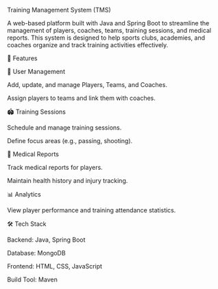 Training Management System (TMS)

A web-based platform built with Java and Spring Boot to streamline the management of players, coaches, teams, training sessions, and medical reports.
This system is designed to help sports clubs, academies, and coaches organize and track training activities effectively.

🚀 Features

👥 User Management

Add, update, and manage Players, Teams, and Coaches.

Assign players to teams and link them with coaches.

🏟 Training Sessions

Schedule and manage training sessions.

Define focus areas (e.g., passing, shooting).

🏥 Medical Reports

Track medical reports for players.

Maintain health history and injury tracking.

📊 Analytics

View player performance and training attendance statistics.

🛠 Tech Stack

Backend: Java, Spring Boot

Database: MongoDB

Frontend: HTML, CSS, JavaScript

Build Tool: Maven








